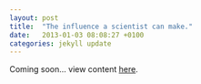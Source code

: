 ```yaml
---
layout: post
title:  "The influence a scientist can make."
date:   2013-01-03 08:08:27 +0100
categories: jekyll update
---
```

Coming soon... view content [here][here].

[here]: https://fionajanewhelan.wixsite.com/home/single-post/2013/01/03/the-influence-a-scientist-can-make
